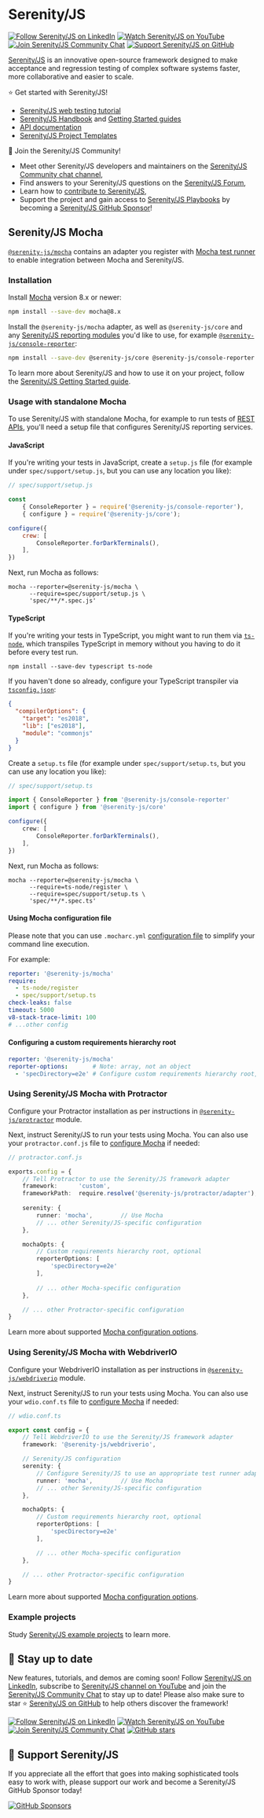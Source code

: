 # Serenity/JS

[![Follow Serenity/JS on LinkedIn](https://img.shields.io/badge/Follow-Serenity%2FJS%20-0077B5?logo=linkedin)](https://www.linkedin.com/company/serenity-js)
[![Watch Serenity/JS on YouTube](https://img.shields.io/badge/Watch-@serenity--js-E62117?logo=youtube)](https://www.youtube.com/@serenity-js)
[![Join Serenity/JS Community Chat](https://img.shields.io/badge/Chat-Serenity%2FJS%20Community-FBD30B?logo=matrix)](https://matrix.to/#/#serenity-js:gitter.im)
[![Support Serenity/JS on GitHub](https://img.shields.io/badge/Support-@serenity--js-703EC8?logo=github)](https://github.com/sponsors/serenity-js)

[Serenity/JS](https://serenity-js.org) is an innovative open-source framework designed to make acceptance and regression testing
of complex software systems faster, more collaborative and easier to scale.

⭐️ Get started with Serenity/JS!
- [Serenity/JS web testing tutorial](https://serenity-js.org/handbook/web-testing/your-first-web-scenario)
- [Serenity/JS Handbook](https://serenity-js.org/handbook) and [Getting Started guides](https://serenity-js.org/handbook/getting-started/)
- [API documentation](https://serenity-js.org/api/)
- [Serenity/JS Project Templates](https://serenity-js.org/handbook/project-templates/)

👋 Join the Serenity/JS Community!
- Meet other Serenity/JS developers and maintainers on the [Serenity/JS Community chat channel](https://matrix.to/#/#serenity-js:gitter.im),
- Find answers to your Serenity/JS questions on the [Serenity/JS Forum](https://github.com/orgs/serenity-js/discussions/categories/how-do-i),
- Learn how to [contribute to Serenity/JS](https://serenity-js.org/community/contributing/),
- Support the project and gain access to [Serenity/JS Playbooks](https://github.com/serenity-js/playbooks) by becoming a [Serenity/JS GitHub Sponsor](https://github.com/sponsors/serenity-js)!

## Serenity/JS Mocha

[`@serenity-js/mocha`](https://serenity-js.org/api/mocha/) contains an adapter you register with [Mocha test runner](https://mochajs.org/) to enable integration between Mocha and Serenity/JS.

### Installation

Install [Mocha](https://mochajs.org/) version 8.x or newer:

```sh
npm install --save-dev mocha@8.x
```

Install the `@serenity-js/mocha` adapter, as well as `@serenity-js/core` and any [Serenity/JS reporting modules](https://serenity-js.org/api/console-reporter/) you'd like to use, for example [`@serenity-js/console-reporter`](https://serenity-js.org/api/console-reporter/):

```sh
npm install --save-dev @serenity-js/core @serenity-js/console-reporter @serenity-js/mocha
```

To learn more about Serenity/JS and how to use it on your project, follow the [Serenity/JS Getting Started guide](https://serenity-js.org/handbook/getting-started/).

### Usage with standalone Mocha

To use Serenity/JS with standalone Mocha, for example to run tests of [REST APIs](https://serenity-js/api/rest),
you'll need a setup file that configures Serenity/JS reporting services.

#### JavaScript

If you're writing your tests in JavaScript, create a `setup.js` file (for example under `spec/support/setup.js`, but you can use any location you like):

```javascript
// spec/support/setup.js

const 
    { ConsoleReporter } = require('@serenity-js/console-reporter'),
    { configure } = require('@serenity-js/core');

configure({
    crew: [
        ConsoleReporter.forDarkTerminals(),
    ],
})
```

Next, run Mocha as follows:

```console
mocha --reporter=@serenity-js/mocha \
      --require=spec/support/setup.js \
      'spec/**/*.spec.js'
```

#### TypeScript

If you're writing your tests in TypeScript, you might want to run them via [`ts-node`](https://www.npmjs.com/package/ts-node), which transpiles TypeScript in memory without you having to do it before every test run.

```
npm install --save-dev typescript ts-node
```

If you haven't done so already, configure your TypeScript transpiler via [`tsconfig.json`](https://www.typescriptlang.org/docs/handbook/tsconfig-json.html):

```json
{
  "compilerOptions": {
    "target": "es2018",
    "lib": ["es2018"],
    "module": "commonjs"
  }
}
```

Create a `setup.ts` file (for example under `spec/support/setup.ts`, but you can use any location you like):

```typescript
// spec/support/setup.ts

import { ConsoleReporter } from '@serenity-js/console-reporter'
import { configure } from '@serenity-js/core'

configure({
    crew: [
        ConsoleReporter.forDarkTerminals(),
    ],
})
```

Next, run Mocha as follows: 

```
mocha --reporter=@serenity-js/mocha \
      --require=ts-node/register \
      --require=spec/support/setup.ts \
      'spec/**/*.spec.ts'
```

#### Using Mocha configuration file

Please note that you can use `.mocharc.yml` [configuration file](https://mochajs.org/#configuring-mocha-nodejs)
to simplify your command line execution.

For example:

```yaml title=".mocharc.yml"
reporter: '@serenity-js/mocha'
require:
  - ts-node/register
  - spec/support/setup.ts
check-leaks: false
timeout: 5000
v8-stack-trace-limit: 100
# ...other config
```

#### Configuring a custom requirements hierarchy root

```yaml title=".mocharc.yml"
reporter: '@serenity-js/mocha'
reporter-options:       # Note: array, not an object
  - 'specDirectory=e2e' # Configure custom requirements hierarchy root, such as "e2e"
```

### Using Serenity/JS Mocha with Protractor

Configure your Protractor installation as per instructions in [`@serenity-js/protractor`](https://serenity-js.org/api/protractor/) module.

Next, instruct Serenity/JS to run your tests using Mocha. You can also use your `protractor.conf.js` file to [configure Mocha](https://serenity-js.org/api/mocha-adapter/interface/MochaConfig/) if needed:

```typescript title="protractor.conf.js"
// protractor.conf.js

exports.config = {
    // Tell Protractor to use the Serenity/JS framework adapter
    framework:      'custom',
    frameworkPath:  require.resolve('@serenity-js/protractor/adapter'),
  
    serenity: {
        runner: 'mocha',        // Use Mocha
        // ... other Serenity/JS-specific configuration
    },

    mochaOpts: {
        // Custom requirements hierarchy root, optional 
        reporterOptions: [
            'specDirectory=e2e'
        ],
        
        // ... other Mocha-specific configuration
    },

    // ... other Protractor-specific configuration   
}
```

Learn more about supported [Mocha configuration options](https://serenity-js.org/api/mocha-adapter/interface/MochaConfig/).

### Using Serenity/JS Mocha with WebdriverIO

Configure your WebdriverIO installation as per instructions in [`@serenity-js/webdriverio`](https://serenity-js.org/api/webdriverio/) module.

Next, instruct Serenity/JS to run your tests using Mocha. You can also use your `wdio.conf.ts` file to [configure Mocha](https://serenity-js.org/api/mocha-adapter/interface/MochaConfig/) if needed:

```typescript title="wdio.conf.ts"
// wdio.conf.ts

export const config = {
    // Tell WebdriverIO to use the Serenity/JS framework adapter
    framework: '@serenity-js/webdriverio',

    // Serenity/JS configuration
    serenity: {
        // Configure Serenity/JS to use an appropriate test runner adapter
        runner: 'mocha',        // Use Mocha
        // ... other Serenity/JS-specific configuration
    },

    mochaOpts: {
        // Custom requirements hierarchy root, optional 
        reporterOptions: [
            'specDirectory=e2e'
        ],

        // ... other Mocha-specific configuration
    },

    // ... other Protractor-specific configuration   
}
```

Learn more about supported [Mocha configuration options](https://serenity-js.org/api/mocha-adapter/interface/MochaConfig/).


### Example projects

Study [Serenity/JS example projects](https://github.com/serenity-js/serenity-js/tree/main/examples) to learn more. 

## 📣 Stay up to date

New features, tutorials, and demos are coming soon!
Follow [Serenity/JS on LinkedIn](https://www.linkedin.com/company/serenity-js),
subscribe to [Serenity/JS channel on YouTube](https://www.youtube.com/@serenity-js) and join the [Serenity/JS Community Chat](https://matrix.to/#/#serenity-js:gitter.im) to stay up to date!
Please also make sure to star ⭐️ [Serenity/JS on GitHub](https://github.com/serenity-js/serenity-js) to help others discover the framework!

[![Follow Serenity/JS on LinkedIn](https://img.shields.io/badge/Follow-Serenity%2FJS%20-0077B5?logo=linkedin)](https://www.linkedin.com/company/serenity-js)
[![Watch Serenity/JS on YouTube](https://img.shields.io/badge/Watch-@serenity--js-E62117?logo=youtube)](https://www.youtube.com/@serenity-js)
[![Join Serenity/JS Community Chat](https://img.shields.io/badge/Chat-Serenity%2FJS%20Community-FBD30B?logo=matrix)](https://matrix.to/#/#serenity-js:gitter.im)
[![GitHub stars](https://img.shields.io/github/stars/serenity-js/serenity-js?label=Serenity%2FJS&logo=github&style=badge)](https://github.com/serenity-js/serenity-js)

## 💛 Support Serenity/JS

If you appreciate all the effort that goes into making sophisticated tools easy to work with, please support our work and become a Serenity/JS GitHub Sponsor today!

[![GitHub Sponsors](https://img.shields.io/badge/Support%20@serenity%2FJS-703EC8?style=for-the-badge&logo=github&logoColor=white)](https://github.com/sponsors/serenity-js)
